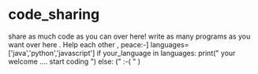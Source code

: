 # code_sharing
share as much code as you can over here!
write as many programs as you want over here . Help each other , peace:-]
languages=['java','python','javascript']
if your_language in languages: 
    print(" your welcome .... start coding ")
else: 
     (" :-(  " )
